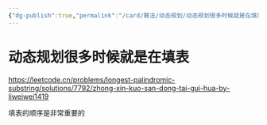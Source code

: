 ```yaml
---
{"dg-publish":true,"permalink":"/card/算法/动态规划/动态规划很多时候就是在填表/","noteIcon":"2","created":"2024-09-11T23:05:30+08:00","updated":"2024-10-21T21:52:03+08:00"}
---
```



# 动态规划很多时候就是在填表

https://leetcode.cn/problems/longest-palindromic-substring/solutions/7792/zhong-xin-kuo-san-dong-tai-gui-hua-by-liweiwei1419

填表的顺序是非常重要的
